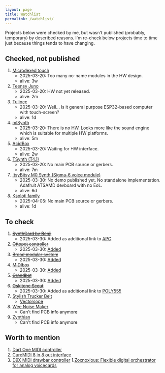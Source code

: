 ```yaml
---
layout: page
title: Watchlist
permalink: /watchlist/
---
```


Projects below were checked by me, but wasn't published (probably, temporary) by described reasons. I'm re-check below projects time to time just because things tends to have changing.

## Checked, not published
1. [Microdexed touch](https://codeberg.org/positionhigh/MicroDexed-touch)
    - 2025-03-20: Too many no-name modules in the HW design.
    - alive: 3w
1. [Teensy Juno](https://github.com/wang-edward/teensy-juno)
    - 2025-03-20: HW not yet released.
    - alive: 2m
1. [Tulipcc](https://github.com/shorepine/tulipcc)
    - 2025-03-20: Well... Is it general purpose ESP32-based computer with touch-screen?
    - alive: 1d
1. [mlSynth](https://github.com/marcel-licence/ml_synth_basic_example)
    - 2025-03-20: There is no HW. Looks more like the sound engine which is suitable for multiple HW platforms.
    - alive: 5m
1. [AcidBox](https://github.com/copych/AcidBox)
    - 2025-03-20: Waiting for HW interface.
    - alive: 2w
1. [TSynth (T4.1)](https://github.com/ElectroTechnique/TSynth-Teensy4.1)
    - 2025-03-20: No main PCB source or gerbers.
    - alive: 7m
1. [ItsyBitsy M0 Synth (Sigma-6 voice module)](https://www.mjbauer.biz/Sigma6_M0_synth_weblog.htm)
    - 2025-03-30: No demo published yet. No standalone implementation. Adafruit ATSAMD devboard with no EoL.
    - alive: 6d
1. [Ksoloti family](https://ksoloti.github.io/5-resources.html)
    - 2025-04-05: No main PCB source or gerbers.
    - alive: 1d

## To check
1. [~~SynthCard by Benji~~](https://benjiaomodular.com/post/2022-11-26-synthcard/)
    - 2025-03-30: Added as additional link to [APC](/synths/attiny-punk-console)
1. [~~Ottopot controller~~](https://gerotakke.de/ottopot/)
    - 2025-03-30: [Added](/synths/ottopot)
1. [~~Bread modular system~~](https://github.com/bread-modular/bread-modular)
    - 2025-03-30: [Added](/synths/bread-modular)
1. [~~MIDIbox~~](http://ucapps.de/)
    - 2025-03-30: [Added](/synths/midibox)
1. [~~Grandbot~~](https://github.com/handeyeco/Grandbot)
    - 2025-03-30: [Added](/synths/grandbot)
1. [~~Oskitone Scout~~](https://github.com/oskitone/scout)
    - 2025-03-30: Added as additional link to [POLY555](/synths/poly555)
1. [Stylish Trucker Belt](https://github.com/softegg/Stylish-Trucker-Belt-Synthesizer)
    - [Vectorsope](https://github.com/softegg/Vectorscope-Synth)
1. [Wee Noise Maker](/synths/wee-noise-maker)
    - Can't find PCB info anymore
1. [Zynthian](/synths/zynthian)
    - Can't find PCB info anymore

## Worth to mention
1. [Dart One MIDI controller](https://dartmobo.com/dart-one-arduino-open-controller-arcade/)
1. [CureMIDI 8 in 8 out interface](https://github.com/keshikan/CureMIDI8)
1. [D9X MIDI drawbar controller](https://github.com/ZioGuido/GMLAB_D9X/tree/master)
1.[Zoxnoxious: Flexible digital orchestrator for analog voicecards](https://github.com/brer-rabbit/zoxnoxious/)